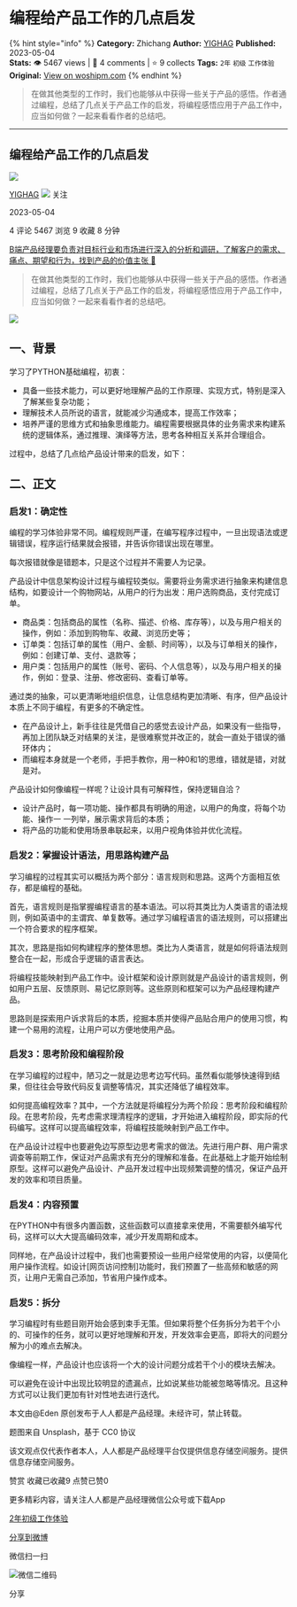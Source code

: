 # 编程给产品工作的几点启发
{% hint style="info" %}
**Category:** Zhichang
**Author:** [YIGHAG](https://www.woshipm.com/u/772089)
**Published:** 2023-05-04  
**Stats:** 👁️ 5467 views | 💬 4 comments | ⭐ 9 collects
**Tags:** `2年` `初级` `工作体验`
**Original:** [View on woshipm.com](https://www.woshipm.com/zhichang/5818366.html)
{% endhint %}
> 在做其他类型的工作时，我们也能够从中获得一些关于产品的感悟。作者通过编程，总结了几点关于产品工作的启发，将编程感悟应用于产品工作中，应当如何做？一起来看看作者的总结吧。

---

## 编程给产品工作的几点启发

[![](https://static.woshipm.com/view/woshipm_api_def_20230504094340_7745.jpg?imageView2/1/w/72/h/72/q/100)](https://www.woshipm.com/u/772089)

[YIGHAG](https://www.woshipm.com/u/772089) ![](https://static.woshipm.com/tag/1101_1@2x.png) 关注

2023-05-04

4 评论 5467 浏览 9 收藏 8 分钟

[B端产品经理要负责对目标行业和市场进行深入的分析和调研，了解客户的需求、痛点、期望和行为，找到产品的价值主张 🔗](https://ke.qidianla.com/courses/bcpm)

> 在做其他类型的工作时，我们也能够从中获得一些关于产品的感悟。作者通过编程，总结了几点关于产品工作的启发，将编程感悟应用于产品工作中，应当如何做？一起来看看作者的总结吧。

![](https://image.woshipm.com/2023/04/14/7ca80ef6-da8e-11ed-b69c-00163e0b5ff3.jpg)

## 一、背景

学习了PYTHON基础编程，初衷：

*   具备一些技术能力，可以更好地理解产品的工作原理、实现方式，特别是深入了解某些复杂功能；
*   理解技术人员所说的语言，就能减少沟通成本，提高工作效率；
*   培养严谨的思维方式和抽象思维能力。编程需要根据具体的业务需求来构建系统的逻辑体系，通过推理、演绎等方法，思考各种相互关系并合理组合。

过程中，总结了几点给产品设计带来的启发，如下：

## 二、正文

### 启发1：确定性

编程的学习体验非常不同。编程规则严谨，在编写程序过程中，一旦出现语法或逻辑错误，程序运行结果就会报错，并告诉你错误出现在哪里。

每次报错就像是错题本，只是这个过程并不需要人为记录。

产品设计中信息架构设计过程与编程较类似。需要将业务需求进行抽象来构建信息结构，如要设计一个购物网站，从用户的行为出发：用户选购商品，支付完成订单。

*   商品类：包括商品的属性（名称、描述、价格、库存等），以及与用户相关的操作，例如：添加到购物车、收藏、浏览历史等；
*   订单类：包括订单的属性（用户、金额、时间等），以及与订单相关的操作，例如：创建订单、支付、退款等；
*   用户类：包括用户的属性（账号、密码、个人信息等），以及与用户相关的操作，例如：登录、注册、修改密码、查看订单等。

通过类的抽象，可以更清晰地组织信息，让信息结构更加清晰、有序，但产品设计本质上不同于编程，有更多的不确定性。

*   在产品设计上，新手往往是凭借自己的感觉去设计产品，如果没有一些指导，再加上团队缺乏对结果的关注，是很难察觉并改正的，就会一直处于错误的循环体内；
*   而编程本身就是一个老师，手把手教你，用一种0和1的思维，错就是错，对就是对。

产品设计如何像编程一样呢？让设计具有可解释性，保持逻辑自洽？

*   设计产品时，每一项功能、操作都具有明确的用途，以用户的角度，将每个功能、操作一 一列举，展示需求背后的本质；
*   将产品的功能和使用场景串联起来，以用户视角体验并优化流程。

### 启发2：掌握设计语法，用思路构建产品

学习编程的过程其实可以概括为两个部分：语言规则和思路。这两个方面相互依存，都是编程的基础。

首先，语言规则是指掌握编程语言的基本语法。可以将其类比为人类语言的语法规则，例如英语中的主谓宾、单复数等。通过学习编程语言的语法规则，可以搭建出一个符合要求的程序框架。

其次，思路是指如何构建程序的整体思想。类比为人类语言，就是如何将语法规则整合在一起，形成合乎逻辑的语言表达。

将编程技能映射到产品工作中。设计框架和设计原则就是产品设计的语言规则，例如用户五层、反馈原则、易记忆原则等。这些原则和框架可以为产品经理构建产品。

思路则是探索用户诉求背后的本质，挖掘本质并使得产品贴合用户的使用习惯，构建一个易用的流程，让用户可以方便地使用产品。

### 启发3：思考阶段和编程阶段

在学习编程的过程中，陋习之一就是边思考边写代码。虽然看似能够快速得到结果，但往往会导致代码反复调整等情况，其实还降低了编程效率。

如何提高编程效率？其中，一个方法就是将编程分为两个阶段：思考阶段和编程阶段。在思考阶段，先考虑需求理清程序的逻辑，才开始进入编程阶段，即实际的代码编写。这样可以提高编程效率，将编程技能映射到产品工作中。

在产品设计过程中也要避免边写原型边思考需求的做法。先进行用户群、用户需求调查等前期工作，保证对产品需求有充分的理解和准备。在此基础上才能开始绘制原型。这样可以避免产品设计、产品开发过程中出现频繁调整的情况，保证产品开发的效率和项目质量。

### 启发4：内容预置

在PYTHON中有很多内置函数，这些函数可以直接拿来使用，不需要额外编写代码，这样可以大大提高编码效率，减少开发周期和成本。

同样地，在产品设计过程中，我们也需要预设一些用户经常使用的内容，以便简化用户操作流程。如设计\[网页访问控制\]功能时，我们预置了一些高频和敏感的网页，让用户无需自己添加，节省用户操作成本。

### 启发5：拆分

学习编程时有些题目刚开始会感到束手无策。但如果将整个任务拆分为若干个小的、可操作的任务，就可以更好地理解和开发，开发效率会更高，即将大的问题分解为小的难点去解决。

像编程一样，产品设计也应该将一个大的设计问题分成若干个小的模块去解决。

可以避免在设计中出现比较明显的遗漏点，比如说某些功能被忽略等情况。且这种方式可以让我们更加有针对性地去进行迭代。

本文由@Eden 原创发布于人人都是产品经理。未经许可，禁止转载。

题图来自 Unsplash，基于 CC0 协议

该文观点仅代表作者本人，人人都是产品经理平台仅提供信息存储空间服务。提供信息存储空间服务。

赞赏 收藏已收藏9 点赞已赞0

更多精彩内容，请关注人人都是产品经理微信公众号或下载App

[2年](https://www.woshipm.com/tag/2%e5%b9%b4)[初级](https://www.woshipm.com/tag/%e5%88%9d%e7%ba%a7)[工作体验](https://www.woshipm.com/tag/%e5%b7%a5%e4%bd%9c%e4%bd%93%e9%aa%8c)

[分享到微博](https://service.weibo.com/share/share.php?appkey=2775287854&title=编程给产品工作的几点启发&url=https://www.woshipm.com/zhichang/5818366.html&pic=https://image.woshipm.com/2023/04/14/7ca80ef6-da8e-11ed-b69c-00163e0b5ff3.jpg)

微信扫一扫

![微信二维码](https://api.pwmqr.com/qrcode/create/?url=https://www.woshipm.com/zhichang/5818366.html)

分享